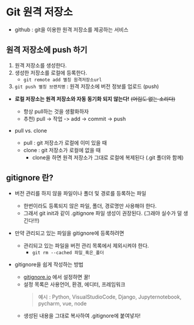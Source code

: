 # Git 원격 저장소

- github : git을 이용한 원격 저장소를 제공하는 서비스

## 원격 저장소에 push 하기
1. 원격 저장소를 생성한다.
2. 생성한 저장소를 로컬에 등록한다.
    - `git remote add 별칭 원격저장소url`
3. `git push 별칭 브랜치명` : 원격 저장소에 버전 정보를 업로드 (push)

- **로컬 저장소는 원격 저장소와 자동 동기화 되지 않는다!** ~~(어림도 없는 소리다)~~
    - 항상 pull하는 것을 생활화하자
    - 추천) pull -> 작업 -> add -> commit -> push

- pull vs. clone
    - pull : git 저장소가 로컬에 이미 있을 때
    - clone : git 저장소가 로컬에 없을 때
        - clone을 하면 원격 저장소가 그대로 로컬에 복제된다 (.git 폴더와 함께)

##  gitignore 란?

- 버전 관리를 하지 않을 파일이나 폴더 및 경로를 등록하는 파일
    - 한번이라도 등록되지 않은 파일, 폴더, 경로명만 사용해야 한다.
    - 그래서 git init과 같이 .gitignore 파일 생성이 권장된다. (그래야 실수가 덜 생긴다!!!)
- 만약 관리되고 있는 파일을 gitignore에 등록하려면
    - 관리되고 있는 파일을 버전 관리 목록에서 제외시켜야 한다.
        - `git rm --cached 파일_혹은_폴더`

- gitignore을 쉽게 작성하는 방법
    - [gitignore.io](https://www.toptal.com/developers/gitignore/) 에서 설정하면 꿀!
    - 설정 목록은 사용언어, 환경, 에디터, 프레임워크
        > 예시 : Python, VisualStudioCode, Django, Jupyternotebook, pycharm, vue, node
    - 생성된 내용을 그대로 복사하여 .gitignore에 붙여넣자!
